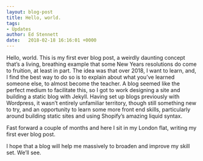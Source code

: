 ```yaml
---
layout: blog-post
title: Hello, world.
tags:
- Updates
author: Ed Stennett
date:   2018-02-18 16:16:01 +0000
---
```


Hello, world. This is my first ever blog post, a weirdly daunting concept that’s a living, breathing example that some New Years resolutions do come to fruition, at least in part. The idea was that over 2018, I want to learn, and, I find the best way to do so is to explain about what you’ve learned someone else, to almost become the teacher. A blog seemed like the perfect medium to facilitate this, so I got to work designing a site and building a static blog with Jekyll. Having set up blogs previously with Wordpress, it wasn’t entirely unfamiliar territory, though still something new to try, and an opportunity to learn some more front end skills, particularly around building static sites and using Shopify’s amazing liquid syntax.

Fast forward a couple of months and here I sit in my London flat, writing my first ever blog post.

I hope that a blog will help me massively to broaden and improve my skill set. We’ll see.

